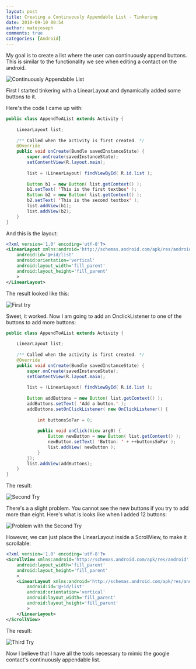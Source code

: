 ```yaml
---
layout: post
title: Creating a Continuously Appendable List - Tinkering
date: 2010-09-10 00:54
author: matejoseph
comments: true
categories: [Android]
---
```

My goal is to create a list where the user can continuously append buttons. This is similar to the functionality we see when editing a contact on the android.

![Continuously Appendable List](/assets/20100910_contacts_ui.png)

First I started tinkering with a LinearLayout and dynamically added some buttons to it.

Here's the code I came up with:
```java
public class AppendToAList extends Activity {
    
	LinearLayout list;
	
	/** Called when the activity is first created. */
    @Override
    public void onCreate(Bundle savedInstanceState) {
        super.onCreate(savedInstanceState);
        setContentView(R.layout.main);
        
        list = (LinearLayout) findViewById( R.id.list );
        
        Button b1 = new Button( list.getContext() );
        b1.setText( 'This is the first textbox' );
        Button b2 = new Button( list.getContext() );
        b2.setText( 'This is the second textbox' );
        list.addView(b1);
        list.addView(b2);
    }
}
```
And this is the layout:
```xml
<?xml version='1.0' encoding='utf-8'?>
<LinearLayout xmlns:android='http://schemas.android.com/apk/res/android'
	android:id='@+id/list'
    android:orientation='vertical'
    android:layout_width='fill_parent'
    android:layout_height='fill_parent'
    >
</LinearLayout>
```

The result looked like this:

![First try](/assets/20100910_first_try.png)

Sweet, it worked. Now I am going to add an OnclickListener to one of the buttons to add more buttons:
```java
public class AppendToAList extends Activity {
    
	LinearLayout list;
	
	/** Called when the activity is first created. */
    @Override
    public void onCreate(Bundle savedInstanceState) {
        super.onCreate(savedInstanceState);
        setContentView(R.layout.main);
        
        list = (LinearLayout) findViewById( R.id.list );
        
        Button addButtons = new Button( list.getContext() );
        addButtons.setText( 'Add a button.' );
        addButtons.setOnClickListener( new OnClickListener() {
			
        	int buttonsSoFar = 0;
        	
			public void onClick(View arg0) {
				Button newButton = new Button( list.getContext() );
				newButton.setText( 'Button: ' + ++buttonsSoFar );
				list.addView( newButton );
			}
		});
        list.addView(addButtons);
    }
}
```

The result:

![Second Try](/assets/20100910_second_try.png)

There's a a slight problem. You cannot see the new buttons if you try to add more than eight. Here's what is looks like when I added 12 buttons:

![Problem with the Second Try](/assets/20100910_second_try_problem.png)

However, we can just place the LinearLayout inside a ScrollView, to make it scrollable:
```xml
<?xml version='1.0' encoding='utf-8'?>
<ScrollView xmlns:android='http://schemas.android.com/apk/res/android'
    android:layout_width='fill_parent'
    android:layout_height='fill_parent'
	>
	<LinearLayout xmlns:android='http://schemas.android.com/apk/res/android'
		android:id='@+id/list'
	    android:orientation='vertical'
	    android:layout_width='fill_parent'
	    android:layout_height='fill_parent'
	    >
	</LinearLayout>
</ScrollView>
```

The result:

![Third Try](/assets/20100910_third_try.png)

Now I believe that I have all the tools necessary to mimic the google contact's continuously appendable list.

<script src="https://utteranc.es/client.js"
        repo="josephmate/josephmate.github.io"
        issue-number="25"
        theme="github-light"
        crossorigin="anonymous"
        async>
</script>